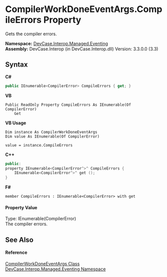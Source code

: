 # CompilerWorkDoneEventArgs.CompileErrors Property 
 

Gets the compiler errors.

**Namespace:**&nbsp;<a href="N_DevCase_Interop_Managed_Eventing">DevCase.Interop.Managed.Eventing</a><br />**Assembly:**&nbsp;DevCase.Interop (in DevCase.Interop.dll) Version: 3.3.0.0 (3.3)

## Syntax

**C#**<br />
``` C#
public IEnumerable<CompilerError> CompileErrors { get; }
```

**VB**<br />
``` VB
Public ReadOnly Property CompileErrors As IEnumerable(Of CompilerError)
	Get
```

**VB Usage**<br />
``` VB Usage
Dim instance As CompilerWorkDoneEventArgs
Dim value As IEnumerable(Of CompilerError)

value = instance.CompileErrors

```

**C++**<br />
``` C++
public:
property IEnumerable<CompilerError^>^ CompileErrors {
	IEnumerable<CompilerError^>^ get ();
}
```

**F#**<br />
``` F#
member CompileErrors : IEnumerable<CompilerError> with get

```


#### Property Value
Type: IEnumerable(CompilerError)<br />The compiler errors.

## See Also


#### Reference
<a href="T_DevCase_Interop_Managed_Eventing_CompilerWorkDoneEventArgs">CompilerWorkDoneEventArgs Class</a><br /><a href="N_DevCase_Interop_Managed_Eventing">DevCase.Interop.Managed.Eventing Namespace</a><br />